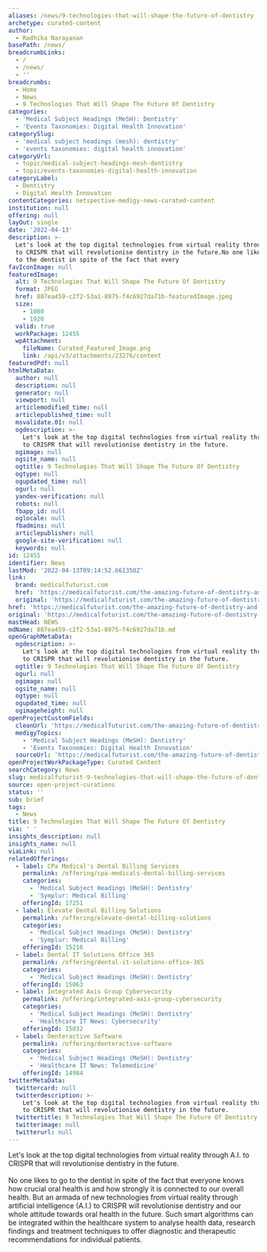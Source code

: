 ```yaml
---
aliases: /news/9-technologies-that-will-shape-the-future-of-dentistry
archetype: curated-content
author:
  - Radhika Narayanan
basePath: /news/
breadcrumbLinks:
  - /
  - /news/
  - ''
breadcrumbs:
  - Home
  - News
  - 9 Technologies That Will Shape The Future Of Dentistry
categories:
  - 'Medical Subject Headings (MeSH): Dentistry'
  - 'Events Taxonomies: Digital Health Innovation'
categorySlug:
  - 'medical subject headings (mesh): dentistry'
  - 'events taxonomies: digital health innovation'
categoryUrl:
  - topic/medical-subject-headings-mesh-dentistry
  - topic/events-taxonomies-digital-health-innovation
categoryLabel:
  - Dentistry
  - Digital Health Innovation
contentCategories: netspective-medigy-news-curated-content
institution: null
offering: null
layOut: single
date: '2022-04-13'
description: >-
  Let's look at the top digital technologies from virtual reality through A.I.
  to CRISPR that will revolutionise dentistry in the future.No one likes to go
  to the dentist in spite of the fact that every
favIconImage: null
featuredImage:
  alt: 9 Technologies That Will Shape The Future Of Dentistry
  format: JPEG
  href: 887ea459-c2f2-53a1-8975-f4c6927da71b-featuredImage.jpeg
  size:
    - 1080
    - 1920
  valid: true
  workPackage: 12455
  wpAttachment:
    fileName: Curated_Featured_Image.png
    link: /api/v3/attachments/23276/content
featuredPdf: null
htmlMetaData:
  author: null
  description: null
  generator: null
  viewport: null
  articlemodified_time: null
  articlepublished_time: null
  msvalidate.01: null
  ogdescription: >-
    Let's look at the top digital technologies from virtual reality through A.I.
    to CRISPR that will revolutionise dentistry in the future.
  ogimage: null
  ogsite_name: null
  ogtitle: 9 Technologies That Will Shape The Future Of Dentistry
  ogtype: null
  ogupdated_time: null
  ogurl: null
  yandex-verification: null
  robots: null
  fbapp_id: null
  oglocale: null
  fbadmins: null
  articlepublisher: null
  google-site-verification: null
  keywords: null
id: 12455
identifier: News
lastMod: '2022-04-13T09:14:52.661350Z'
link:
  brand: medicalfuturist.com
  href: 'https://medicalfuturist.com/the-amazing-future-of-dentistry-and-oral-health/'
  original: 'https://medicalfuturist.com/the-amazing-future-of-dentistry-and-oral-health'
href: 'https://medicalfuturist.com/the-amazing-future-of-dentistry-and-oral-health/'
original: 'https://medicalfuturist.com/the-amazing-future-of-dentistry-and-oral-health'
mastHead: NEWS
mdName: 887ea459-c2f2-53a1-8975-f4c6927da71b.md
openGraphMetaData:
  ogdescription: >-
    Let's look at the top digital technologies from virtual reality through A.I.
    to CRISPR that will revolutionise dentistry in the future.
  ogtitle: 9 Technologies That Will Shape The Future Of Dentistry
  ogurl: null
  ogimage: null
  ogsite_name: null
  ogtype: null
  ogupdated_time: null
  ogimageheight: null
openProjectCustomFields:
  cleanUrl: 'https://medicalfuturist.com/the-amazing-future-of-dentistry-and-oral-health/'
  medigyTopics:
    - 'Medical Subject Headings (MeSH): Dentistry'
    - 'Events Taxonomies: Digital Health Innovation'
  sourceUrl: 'https://medicalfuturist.com/the-amazing-future-of-dentistry-and-oral-health'
openProjectWorkPackageType: Curated Content
searchCategory: News
slug: medicalfuturist-9-technologies-that-will-shape-the-future-of-dentistry
source: open-project-curations
status: ''
sub: brief
tags:
  - News
title: 9 Technologies That Will Shape The Future Of Dentistry
via: ' '
insights_description: null
insights_name: null
viaLink: null
relatedOfferings:
  - label: CPa Medical's Dental Billing Services
    permalink: /offering/cpa-medicals-dental-billing-services
    categories:
      - 'Medical Subject Headings (MeSH): Dentistry'
      - 'Symplur: Medical Billing'
    offeringId: 17251
  - label: Elevate Dental Billing Solutions
    permalink: /offering/elevate-dental-billing-solutions
    categories:
      - 'Medical Subject Headings (MeSH): Dentistry'
      - 'Symplur: Medical Billing'
    offeringId: 15216
  - label: Dental IT Solutions Office 365
    permalink: /offering/dental-it-solutions-office-365
    categories:
      - 'Medical Subject Headings (MeSH): Dentistry'
    offeringId: 15063
  - label: Integrated Axis Group Cybersecurity
    permalink: /offering/integrated-axis-group-cybersecurity
    categories:
      - 'Medical Subject Headings (MeSH): Dentistry'
      - 'Healthcare IT News: Cybersecurity'
    offeringId: 15032
  - label: Denteractive Software
    permalink: /offering/denteractive-software
    categories:
      - 'Medical Subject Headings (MeSH): Dentistry'
      - 'Healthcare IT News: Telemedicine'
    offeringId: 14984
twitterMetaData:
  twittercard: null
  twitterdescription: >-
    Let's look at the top digital technologies from virtual reality through A.I.
    to CRISPR that will revolutionise dentistry in the future.
  twittertitle: 9 Technologies That Will Shape The Future Of Dentistry
  twitterimage: null
  twitterurl: null
---
```

<p>Let's look at the top digital technologies from virtual reality through A.I. to CRISPR that will revolutionise dentistry in the future.<br><br>No one likes to go to the dentist in spite of the fact that everyone knows how crucial oral health is and how strongly it is connected to our overall health.
But an armada of new technologies from virtual reality through artificial intelligence (A.I.) to CRISPR will revolutionise dentistry and our whole attitude towards oral health in the future.
Such smart algorithms can be integrated within the healthcare system to analyse health data, research findings and treatment techniques to offer diagnostic and therapeutic recommendations for individual patients.</p>